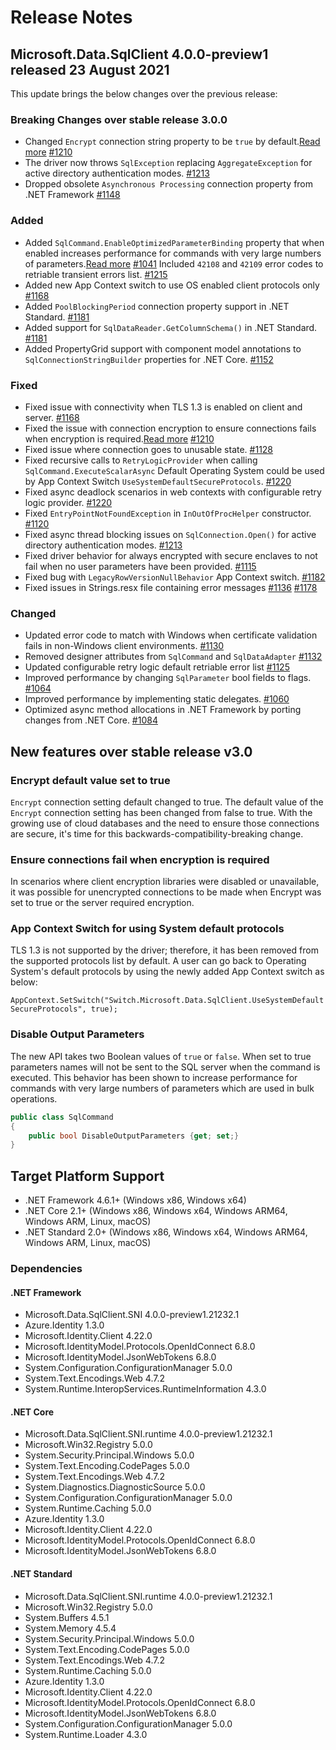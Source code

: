# Release Notes

## Microsoft.Data.SqlClient 4.0.0-preview1 released 23 August 2021

This update brings the below changes over the previous release:


### Breaking Changes over stable release 3.0.0
- Changed `Encrypt` connection string property to be `true` by default.[Read more](#encrypt-default-value-set-to-true)
[#1210](https://github.com/dotnet/SqlClient/pull/1210)
- The driver now throws `SqlException` replacing `AggregateException` for active directory authentication modes.
[#1213](https://github.com/dotnet/SqlClient/pull/1213)
- Dropped obsolete `Asynchronous Processing` connection property from .NET Framework 
[#1148](https://github.com/dotnet/SqlClient/pull/1148)

### Added
- Added `SqlCommand.EnableOptimizedParameterBinding` property that when enabled increases performance for commands with very large numbers of parameters.[Read more](#disable-output-parameters)
[#1041](https://github.com/dotnet/SqlClient/pull/1141)
Included `42108` and `42109` error codes to retriable transient errors list.
[#1215](https://github.com/dotnet/SqlClient/pull/1215)
- Added new App Context switch to use OS enabled client protocols only 
[#1168](https://github.com/dotnet/SqlClient/pull/1168)
- Added `PoolBlockingPeriod` connection property support in .NET Standard.
[#1181](https://github.com/dotnet/SqlClient/pull/1181)
- Added support for `SqlDataReader.GetColumnSchema()` in .NET Standard. 
[#1181](https://github.com/dotnet/SqlClient/pull/1181)
- Added PropertyGrid support with component model annotations to `SqlConnectionStringBuilder` properties for .NET Core.
[#1152](https://github.com/dotnet/SqlClient/pull/1152)

### Fixed
- Fixed issue with connectivity when TLS 1.3 is enabled on client and server.
[#1168](https://github.com/dotnet/SqlClient/pull/1168)
- Fixed the issue with connection encryption to ensure connections fails when encryption is required.[Read more](#ensure-connections-fail-when-encryption-is-required)
[#1210](https://github.com/dotnet/SqlClient/pull/1210)
- Fixed issue where connection goes to unusable state.
[#1128](https://github.com/dotnet/SqlClient/pull/1128)
- Fixed recursive calls to `RetryLogicProvider` when calling `SqlCommand.ExecuteScalarAsync` Default Operating System could be used by App Context Switch `UseSystemDefaultSecureProtocols`.
[#1220](https://github.com/dotnet/SqlClient/pull/1220)
- Fixed async deadlock scenarios in web contexts with configurable retry logic provider.
[#1220](https://github.com/dotnet/SqlClient/pull/1220)
- Fixed `EntryPointNotFoundException` in `InOutOfProcHelper` constructor.
[#1120](https://github.com/dotnet/SqlClient/pull/1120)
- Fixed async thread blocking issues on `SqlConnection.Open()` for active directory authentication modes.
[#1213](https://github.com/dotnet/SqlClient/pull/1213)
- Fixed driver behavior for always encrypted with secure enclaves to not fail when no user parameters have been provided.
[#1115](https://github.com/dotnet/SqlClient/pull/1115)
- Fixed bug with `LegacyRowVersionNullBehavior` App Context switch.
[#1182](https://github.com/dotnet/SqlClient/pull/1182)
- Fixed issues in Strings.resx file containing error messages
[#1136](https://github.com/dotnet/SqlClient/pull/1136)
[#1178](https://github.com/dotnet/SqlClient/pull/1178)

### Changed
- Updated error code to match with Windows when certificate validation fails in non-Windows client environments.
[#1130](https://github.com/dotnet/SqlClient/pull/1130)
- Removed designer attributes from `SqlCommand` and `SqlDataAdapter`
[#1132](https://github.com/dotnet/SqlClient/pull/1132)
- Updated configurable retry logic default retriable error list
[#1125](https://github.com/dotnet/SqlClient/pull/1125)
- Improved performance by changing `SqlParameter` bool fields to flags.
[#1064](https://github.com/dotnet/SqlClient/pull/1064)
- Improved performance by implementing static delegates.
[#1060](https://github.com/dotnet/SqlClient/pull/1060)
- Optimized async method allocations in .NET Framework by porting changes from .NET Core.
[#1084](https://github.com/dotnet/SqlClient/pull/1084)

## New features over stable release v3.0

### Encrypt default value set to true

`Encrypt` connection setting default changed to true.
The default value of the `Encrypt` connection setting has been changed from false to true. With the growing use of cloud databases and the need to ensure those connections are secure, it's time for this backwards-compatibility-breaking change.

### Ensure connections fail when encryption is required
In scenarios where client encryption libraries were disabled or unavailable, it was possible for unencrypted connections to be made when Encrypt was set to true or the server required encryption.

###  App Context Switch for using System default protocols

TLS 1.3 is not supported by the driver; therefore, it has been removed from the supported protocols list by default. A user can go back to Operating System's default protocols by using the newly added App Context switch as below:

 `AppContext.SetSwitch("Switch.Microsoft.Data.SqlClient.UseSystemDefaultSecureProtocols", true);`

### Disable Output Parameters

The new API takes two Boolean values of `true` or `false`.
When set to true parameters names will not be sent to the SQL server when the command is executed. This behavior has been shown to increase performance for commands with very large numbers of parameters which are used in bulk operations.

```cs
public class SqlCommand
{
	public bool DisableOutputParameters {get; set;}
}
```

## Target Platform Support

- .NET Framework 4.6.1+ (Windows x86, Windows x64)
- .NET Core 2.1+ (Windows x86, Windows x64, Windows ARM64, Windows ARM, Linux, macOS)
- .NET Standard 2.0+ (Windows x86, Windows x64, Windows ARM64, Windows ARM, Linux, macOS)

### Dependencies

#### .NET Framework

- Microsoft.Data.SqlClient.SNI 4.0.0-preview1.21232.1
- Azure.Identity 1.3.0
- Microsoft.Identity.Client 4.22.0
- Microsoft.IdentityModel.Protocols.OpenIdConnect 6.8.0
- Microsoft.IdentityModel.JsonWebTokens 6.8.0
- System.Configuration.ConfigurationManager 5.0.0
- System.Text.Encodings.Web 4.7.2
- System.Runtime.InteropServices.RuntimeInformation 4.3.0

#### .NET Core

- Microsoft.Data.SqlClient.SNI.runtime 4.0.0-preview1.21232.1
- Microsoft.Win32.Registry 5.0.0
- System.Security.Principal.Windows 5.0.0
- System.Text.Encoding.CodePages 5.0.0
- System.Text.Encodings.Web 4.7.2
- System.Diagnostics.DiagnosticSource 5.0.0
- System.Configuration.ConfigurationManager 5.0.0
- System.Runtime.Caching 5.0.0
- Azure.Identity 1.3.0
- Microsoft.Identity.Client 4.22.0
- Microsoft.IdentityModel.Protocols.OpenIdConnect 6.8.0
- Microsoft.IdentityModel.JsonWebTokens 6.8.0

#### .NET Standard

- Microsoft.Data.SqlClient.SNI.runtime 4.0.0-preview1.21232.1
- Microsoft.Win32.Registry 5.0.0
- System.Buffers 4.5.1
- System.Memory 4.5.4
- System.Security.Principal.Windows 5.0.0
- System.Text.Encoding.CodePages 5.0.0
- System.Text.Encodings.Web 4.7.2
- System.Runtime.Caching 5.0.0
- Azure.Identity 1.3.0
- Microsoft.Identity.Client 4.22.0
- Microsoft.IdentityModel.Protocols.OpenIdConnect 6.8.0
- Microsoft.IdentityModel.JsonWebTokens 6.8.0
- System.Configuration.ConfigurationManager 5.0.0
- System.Runtime.Loader 4.3.0

